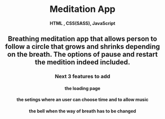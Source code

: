 <h1 align="center">Meditation App</h1>

<h4 align="center">HTML , CSS(SASS), JavaScript</h4>

<h2 align="center">Breathing meditation app that allows person to follow a circle that grows and shrinks depending on the breath. The options of pause and restart the medition indeed included.</h2>

<h3 align="center">Next 3 features to add</h3>
<h4 align="center">the loading page</h4>
<h4 align="center">the setings where an user can choose time and to allow music</h4>
<h4 align="center">the bell when the way of breath has to be changed</h4>


